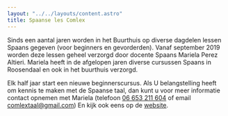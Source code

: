 ```yaml
---
layout: "../../layouts/content.astro"
title: Spaanse les Comlex
---
```


Sinds een aantal jaren worden in het Buurthuis op diverse dagdelen lessen Spaans gegeven (voor beginners en gevorderden). Vanaf september 2019 worden deze lessen geheel verzorgd door docente Spaans Mariela Perez Altieri. Mariela heeft in de afgelopen jaren diverse cursussen Spaans in Roosendaal en ook in het buurthuis verzorgd.

Elk half jaar start een nieuwe beginnerscursus. Als U belangstelling heeft om kennis te maken met de Spaanse taal, dan kunt u voor meer informatie contact opnemen met Mariela (telefoon [06 653 211 604](tel:06653211604) of email [comlextaal@gmail.com](mailto:comlextaal@gmail.com)) En kijk ook eens op de [website](http://www.comlex.wixsite.com/taal).